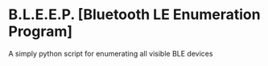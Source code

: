 # B.L.E.E.P. [Bluetooth LE Enumeration Program]
A simply python script for enumerating all visible BLE devices
